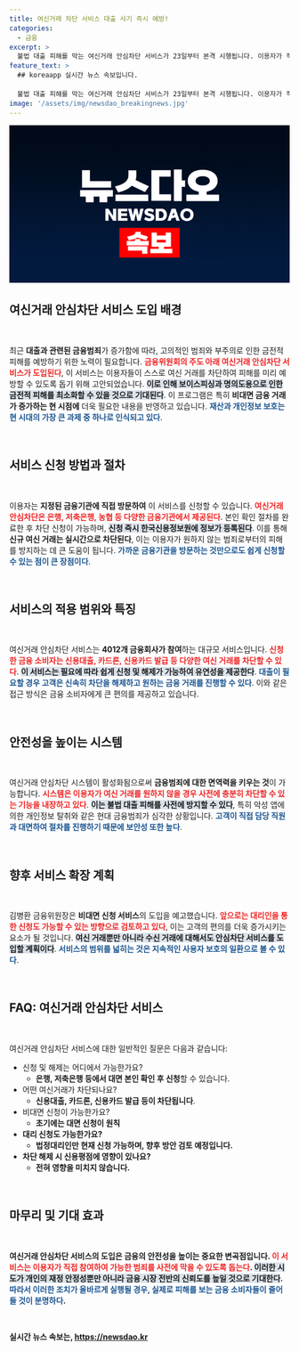 ```yaml
---
title: 여신거래 차단 서비스 대출 사기 즉시 예방!
categories:
  - 금융
excerpt: >
  불법 대출 피해를 막는 여신거래 안심차단 서비스가 23일부터 본격 시행됩니다. 이용자가 직접 신청하면 4012개 금융기관에서 즉시 신규 대출이 차단돼, 보이스피싱과 명의도용 등으로부터 안전한 금융생활을 지원합니다.
feature_text: >
  ## koreaapp 실시간 뉴스 속보입니다.

  불법 대출 피해를 막는 여신거래 안심차단 서비스가 23일부터 본격 시행됩니다. 이용자가 직접 신청하면 4012개 금융기관에서 즉시 신규 대출이 차단돼, 보이스피싱과 명의도용 등으로부터 안전한 금융생활을 지원합니다.
image: '/assets/img/newsdao_breakingnews.jpg'
---
```


<p><img src="/assets/img/newsdao_breakingnews.jpg" alt="koreaapp 속보" /></p>

<h2 data-ke-size="size26">여신거래 안심차단 서비스 도입 배경</h2>

<p data-ke-size="size16">&nbsp;</p>

<p>최근 <strong>대출과 관련된 금융범죄</strong>가 증가함에 따라, 고의적인 범죄와 부주의로 인한 금전적 피해를 예방하기 위한 노력이 필요합니다. <b><span style="color: #ee2323;">금융위원회의 주도 아래 여신거래 안심차단 서비스가 도입된다</span></b>, 이 서비스는 이용자들이 스스로 여신 거래를 차단하여 피해를 미리 예방할 수 있도록 돕기 위해 고안되었습니다. <b><span style="background-color: #21538527;">이로 인해 보이스피싱과 명의도용으로 인한 금전적 피해를 최소화할 수 있을 것으로 기대된다</span></b>. 이 프로그램은 특히 <strong>비대면 금융 거래가 증가하는 현 시점에</strong> 더욱 필요한 내용을 반영하고 있습니다. <b><span style="color: #1a5490;">재산과 개인정보 보호는 현 시대의 가장 큰 과제 중 하나로 인식되고 있다</span></b>. </p>

<p data-ke-size="size16">&nbsp;</p>

<h2 data-ke-size="size26">서비스 신청 방법과 절차</h2>

<p data-ke-size="size16">&nbsp;</p>

<p>이용자는 <strong>지정된 금융기관에 직접 방문하여</strong> 이 서비스를 신청할 수 있습니다. <b><span style="color: #ee2323;">여신거래 안심차단은 은행, 저축은행, 농협 등 다양한 금융기관에서 제공된다</span></b>. 본인 확인 절차를 완료한 후 차단 신청이 가능하며, <b><span style="background-color: #21538527;">신청 즉시 한국신용정보원에 정보가 등록된다</span></b>. 이를 통해 <strong>신규 여신 거래는 실시간으로 차단된다</strong>, 이는 이용자가 원하지 않는 범죄로부터의 피해를 방지하는 데 큰 도움이 됩니다. <b><span style="color: #1a5490;">가까운 금융기관을 방문하는 것만으로도 쉽게 신청할 수 있는 점이 큰 장점이다</span></b>.</p>

<p data-ke-size="size16">&nbsp;</p>

<h2 data-ke-size="size26">서비스의 적용 범위와 특징</h2>

<p data-ke-size="size16">&nbsp;</p>

<p>여신거래 안심차단 서비스는 <strong>4012개 금융회사가 참여</strong>하는 대규모 서비스입니다. <b><span style="color: #ee2323;">신청한 금융 소비자는 신용대출, 카드론, 신용카드 발급 등 다양한 여신 거래를 차단할 수 있다</span></b>. <b><span style="background-color: #21538527;">이 서비스는 필요에 따라 쉽게 신청 및 해제가 가능하여 유연성을 제공한다</span></b>. <b><span style="color: #1a5490;">대출이 필요할 경우 고객은 신속히 차단을 해제하고 원하는 금융 거래를 진행할 수 있다</span></b>. 이와 같은 접근 방식은 금융 소비자에게 큰 편의를 제공하고 있습니다. </p>

<p data-ke-size="size16">&nbsp;</p>

<h2 data-ke-size="size26">안전성을 높이는 시스템</h2>

<p data-ke-size="size16">&nbsp;</p>

<p>여신거래 안심차단 시스템이 활성화됨으로써 <strong>금융범죄에 대한 면역력을 키우는 것</strong>이 가능합니다. <b><span style="color: #ee2323;">시스템은 이용자가 여신 거래를 원하지 않을 경우 사전에 충분히 차단할 수 있는 기능을 내장하고 있다</span></b>. <b><span style="background-color: #21538527;">이는 불법 대출 피해를 사전에 방지할 수 있다</span></b>, 특히 악성 앱에 의한 개인정보 탈취와 같은 현대 금융범죄가 심각한 상황입니다. <b><span style="color: #1a5490;">고객이 직접 담당 직원과 대면하여 절차를 진행하기 때문에 보안성 또한 높다</span></b>. </p>

<p data-ke-size="size16">&nbsp;</p>

<h2 data-ke-size="size26">향후 서비스 확장 계획</h2>

<p data-ke-size="size16">&nbsp;</p>

<p>김병환 금융위원장은 <strong>비대면 신청 서비스</strong>의 도입을 예고했습니다. <b><span style="color: #ee2323;">앞으로는 대리인을 통한 신청도 가능할 수 있는 방향으로 검토하고 있다</span></b>, 이는 고객의 편의를 더욱 증가시키는 요소가 될 것입니다. <b><span style="background-color: #21538527;">여신 거래뿐만 아니라 수신 거래에 대해서도 안심차단 서비스를 도입할 계획이다</span></b>. <b><span style="color: #1a5490;">서비스의 범위를 넓히는 것은 지속적인 사용자 보호의 일환으로 볼 수 있다</span></b>. </p>

<p data-ke-size="size16">&nbsp;</p>

<h2 data-ke-size="size26">FAQ: 여신거래 안심차단 서비스</h2>

<p data-ke-size="size16">&nbsp;</p>

<p>여신거래 안심차단 서비스에 대한 일반적인 질문은 다음과 같습니다:</p>

<ul>
<li>신청 및 해제는 어디에서 가능한가요?
  <ul>
    <li><b>은행, 저축은행 등에서 대면 본인 확인 후 신청</b>할 수 있습니다.</li>
  </ul>
</li>
<li>어떤 여신거래가 차단되나요?
  <ul>
    <li><b>신용대출, 카드론, 신용카드 발급 등이 차단됩니다</b>.</li>
  </ul>
</li>
<li>비대면 신청이 가능한가요?
  <ul>
    <li><b>초기에는 대면 신청이 원칙</b입니다.</li>
  </ul>
</li>
<li>대리 신청도 가능한가요?
  <ul>
    <li><b>법정대리인만 현재 신청 가능</b>하며, 향후 방안 검토 예정입니다.</li>
  </ul>
</li>
<li>차단 해제 시 신용평점에 영향이 있나요?
  <ul>
    <li><b>전혀 영향을 미치지 않습니다</b>.</li>
  </ul>
</li>
</ul>

<p data-ke-size="size16">&nbsp;</p> 

<h2 data-ke-size="size26">마무리 및 기대 효과</h2>

<p data-ke-size="size16">&nbsp;</p>

<p>여신거래 안심차단 서비스의 도입은 금융의 안전성을 높이는 <strong>중요한 변곡점</strong>입니다. <b><span style="color: #ee2323;">이 서비스는 이용자가 직접 참여하여 가능한 범죄를 사전에 막을 수 있도록 돕는다</span></b>. <b><span style="background-color: #21538527;">이러한 시도가 개인의 재정 안정성뿐만 아니라 금융 시장 전반의 신뢰도를 높일 것으로 기대한다</span></b>. <b><span style="color: #1a5490;">따라서 이러한 조치가 올바르게 실행될 경우, 실제로 피해를 보는 금융 소비자들이 줄어들 것이 분명하다</span></b>. </p>

<p data-ke-size="size16">&nbsp;</p>
실시간 뉴스 속보는, <a href="https://newsdao.kr" rel="dofollow">https://newsdao.kr</a>



